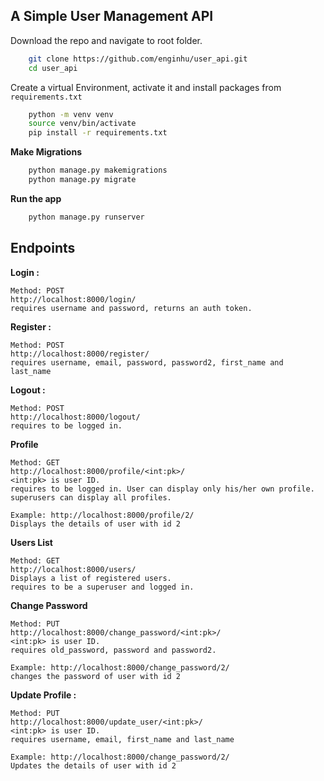 ## A Simple User Management API

Download the repo and navigate to root folder.
```bash
    git clone https://github.com/enginhu/user_api.git
    cd user_api
```

Create a virtual Environment, activate it and install packages from `requirements.txt`

```bash
    python -m venv venv
    source venv/bin/activate
    pip install -r requirements.txt
```

**Make Migrations**
```bash
    python manage.py makemigrations
    python manage.py migrate
```


**Run the app**
```bash
    python manage.py runserver
```

## Endpoints

**Login :** 
```
Method: POST
http://localhost:8000/login/
requires username and password, returns an auth token.
```

**Register :** 
```
Method: POST
http://localhost:8000/register/
requires username, email, password, password2, first_name and last_name
```

**Logout :** 
```
Method: POST
http://localhost:8000/logout/
requires to be logged in.
```

**Profile**
```
Method: GET
http://localhost:8000/profile/<int:pk>/
<int:pk> is user ID.
requires to be logged in. User can display only his/her own profile.
superusers can display all profiles.

Example: http://localhost:8000/profile/2/ 
Displays the details of user with id 2
```

**Users List**
```
Method: GET
http://localhost:8000/users/
Displays a list of registered users.
requires to be a superuser and logged in.
```

**Change Password**
```
Method: PUT
http://localhost:8000/change_password/<int:pk>/ 
<int:pk> is user ID.
requires old_password, password and password2. 

Example: http://localhost:8000/change_password/2/ 
changes the password of user with id 2

```
**Update Profile :** 
```
Method: PUT
http://localhost:8000/update_user/<int:pk>/
<int:pk> is user ID.
requires username, email, first_name and last_name

Example: http://localhost:8000/change_password/2/ 
Updates the details of user with id 2
```
